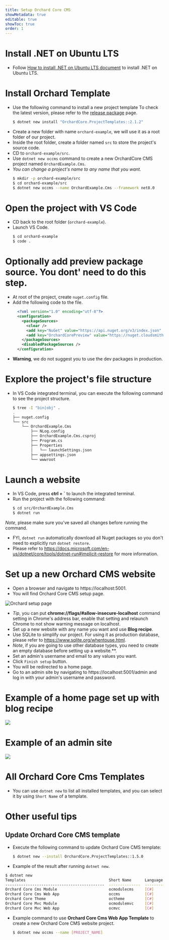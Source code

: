 ```yaml
---
title: Setup Orchard Core CMS
showMetadata: true
editable: true
showToc: true
order: 1
---
```


# Install .NET on Ubuntu LTS
- Follow [How to install .NET on Ubuntu LTS document](/programming-cookbook/wsl-powershell-useful-scripts/install-dotnet) to install .NET on Ubuntu LTS.

# Install Orchard Template
- Use the following command to install a new project template
  To check the latest version, please refer to the [release package](https://github.com/OrchardCMS/OrchardCore/releases) page.
  ```sh
  $ dotnet new install "OrchardCore.ProjectTemplates::2.1.2"
  ```
- Create a new folder with name `orchard-example`, we will use it as a root folder of our project.
- Inside the root folder, create a folder named `src` to store the project's source code.
- CD to `orchard-example/src`.
- Use `dotnet new occms` command to create a new OrchardCore CMS project named `OrchardExample.Cms`.
- *You can change a project's name to any name that you want.*
  ```sh
  $ mkdir -p orchard-example/src
  $ cd orchard-example/src
  $ dotnet new occms --name OrchardExample.Cms --framework net8.0
  ```

# Open the project with VS Code
- CD back to the root folder (`orchard-example`).
- Launch VS Code.
  ```sh
  $ cd orchard-example
  $ code .
  ```

# Optionally add preview package source. You dont' need to do this step.
- At root of the project, create `nuget.config` file.
- Add the following code to the file.
  ```xml
    <?xml version="1.0" encoding="utf-8"?>
    <configuration>
      <packageSources>
        <clear />
        <add key="NuGet" value="https://api.nuget.org/v3/index.json" />
        <add key="OrchardCorePreview" value="https://nuget.cloudsmith.io/orchardcore/preview/v3/index.json" />
      </packageSources>
      <disabledPackageSources />
    </configuration>
  ```
- **Warning**, we do not suggest you to use the dev packages in production.

# Explore the project's file structure
- In VS Code integrated terminal, you can execute the following command to see the project structure.
  ```sh
  $ tree -I "bin|obj" .
  .
  ├── nuget.config
  └── src
      └── OrchardExample.Cms
          ├── NLog.config
          ├── OrchardExample.Cms.csproj
          ├── Program.cs
          ├── Properties
          │   └── launchSettings.json
          ├── appsettings.json
          └── wwwroot
  ```

# Launch a website
- In VS Code, press **ctrl + `** to launch the integrated terminal.
- Run the project with the following command:
  ```sh
  $ cd src/OrchardExample.Cms
  $ dotnet run
  ```
*Note*, please make sure you've saved all changes before running the command.
- FYI, `dotnet run` automatically download all Nuget packages so you don't need to explicitly run `dotnet restore`.
- Please refer to https://docs.microsoft.com/en-us/dotnet/core/tools/dotnet-run#implicit-restore for more information.

# Set up a new Orchard CMS website
- Open a browser and navigate to https://localhost:5001.
- You will find Orchard Core CMS setup page.

![Orchard setup page](./images/orchard-setup-page.png)
- *Tip*, you can put **chrome://flags/#allow-insecure-localhost** command setting in Chrome's address bar, enable that setting and relaunch Chrome to not show warning message on localhost.
- Set up a new website with any name you want and use **Blog recipe**.
- Use SQLite to simplify our project. For using it as production database, please refer to https://www.sqlite.org/whentouse.html.
- *Note*, if you are going to use other database types, you need to create an empty database before setting up a website.**.
- Set an admin's username and email to any values you want.
- Click `Finish setup` button.
- You will be redirected to a home page.
- Go to an admin site by navigating to https://localhost:5001/admin and log in with your admin's username and password.

# Example of a home page set up with blog recipe
![](images/orchard-core-cms-home-page.png)

# Example of an admin site
![](images/orchard-core-cms-admin-page.png)

# All Orchard Core Cms Templates
- You can use `dotnet new` to list all installed templates, and you can select it by using `Short Name` of a template.


# Other useful tips

## Update Orchard Core CMS template
  - Execute the following command to update Orchard Core CMS template:
    ```sh
    $ dotnet new --install OrchardCore.ProjectTemplates::1.5.0
    ```
  - Example of the result after running `dotnet new`.
  ```sh
  $ dotnet new
  Templates                                     Short Name      Language    Tags
  --------------------------------------------  --------------  ----------  ----------------------
  Orchard Core Cms Module                       ocmodulecms     [C#]        Web/Orchard Core/CMS
  Orchard Core Cms Web App                      occms           [C#]        Web/Orchard Core/CMS
  Orchard Core Theme                            octheme         [C#]        Web/Orchard Core/CMS
  Orchard Core Mvc Module                       ocmodulemvc     [C#]        Web/Orchard Core/Mvc
  Orchard Core Mvc Web App                      ocmvc           [C#]        Web/Orchard Core/Mvc
  ```

- Example command to use **Orchard Core Cms Web App Template** to create a new Orchard Core CMS website project.
  ```sh
  $ dotnet new occms --name [PROJECT_NAME]
  ```
